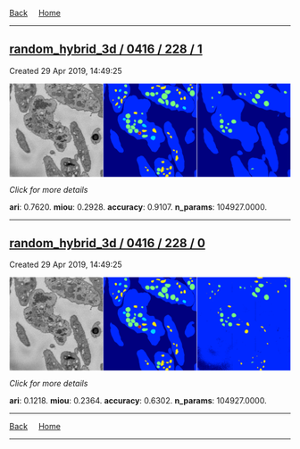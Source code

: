 
[Back](..)&nbsp;&nbsp;&nbsp;&nbsp;&nbsp;[Home](https://leapmanlab.github.io/snapshots)

---

<div class="summary"><a href="1"><h2>random_hybrid_3d / 0416 / 228 / 1</h2></a><p>Created 29 Apr 2019, 14:49:25
</p><a href="1"><img src="1/media/summary.png" align="center"></a><p>
<i>Click for more details</i>
</p></div>

**ari**: 0.7620. **miou**: 0.2928. **accuracy**: 0.9107. **n_params**: 104927.0000. 

---

<div class="summary"><a href="0"><h2>random_hybrid_3d / 0416 / 228 / 0</h2></a><p>Created 29 Apr 2019, 14:49:25
</p><a href="0"><img src="0/media/summary.png" align="center"></a><p>
<i>Click for more details</i>
</p></div>

**ari**: 0.1218. **miou**: 0.2364. **accuracy**: 0.6302. **n_params**: 104927.0000. 

---

[Back](..)&nbsp;&nbsp;&nbsp;&nbsp;&nbsp;[Home](https://leapmanlab.github.io/snapshots)

---
